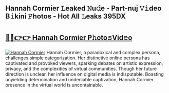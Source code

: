 ## Hannah Cormier 𝙻eaked 𝙽u𝚍e - Part-nuj 𝚅𝚒deo B𝚒kini 𝙿hotos - Hot All 𝙻eaks 395DX

# <h2><a href="http://ld7plwo.urlbe.top/?page=Hannah+Cormier">🔗🔗👉👉 Hannah Cormier P𝚑oto𝚜Vid𝚎o</a></h2>

[![Hannah Cormier](https://i.imgur.com/eBuTRDB.gif)](http://ld7plwo.urlbe.top/?page=Hannah+Cormier)
Hannah Cormier, a paradoxical and complex persona, challenges simple categorization. Her distinctive online persona has captivated and provoked viewers, sparking debates on artistic expression, privacy, and the complexities of virtual communities. Though her future direction is unclear, her influence on digital media is indisputable. Boasting unyielding determination and undeniable captivation, Hannah Cormier presence in the virtual world is uncontainable.
